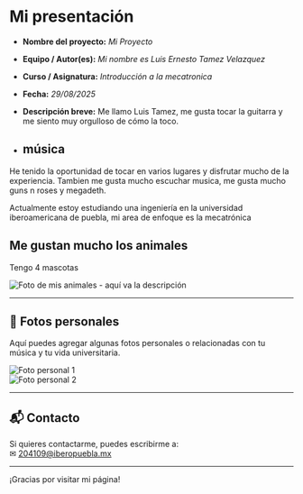 # Mi presentación
- **Nombre del proyecto:** _Mi Proyecto_  
- **Equipo / Autor(es):** _Mi nombre es Luis Ernesto Tamez Velazquez_  
- **Curso / Asignatura:** _Introducción a la mecatronica_  
- **Fecha:** _29/08/2025_  
- **Descripción breve:** Me llamo Luis Tamez, me gusta tocar la guitarra y me siento muy orgulloso de cómo la toco.

- ## música
He tenido la oportunidad de tocar en varios lugares y disfrutar mucho de la experiencia.
Tambien me gusta mucho escuchar musica, me gusta mucho guns n roses y megadeth.

Actualmente estoy estudiando una ingeniería en la universidad iberoamericana de puebla, mi area de enfoque es la mecatrónica

## Me gustan mucho los animales

Tengo 4 mascotas

![Foto de mis animales - aquí va la descripción](ruta/a/tu_foto_animales.jpg)

---

## 📸 Fotos personales

Aquí puedes agregar algunas fotos personales o relacionadas con tu música y tu vida universitaria.

![Foto personal 1](ruta/a/tu_foto1.jpg)  
![Foto personal 2](ruta/a/tu_foto2.jpg)

---

## 📬 Contacto

Si quieres contactarme, puedes escribirme a:  
✉ [204109@iberopuebla.mx](mailto:204109@iberopuebla.mx)

---

¡Gracias por visitar mi página!
